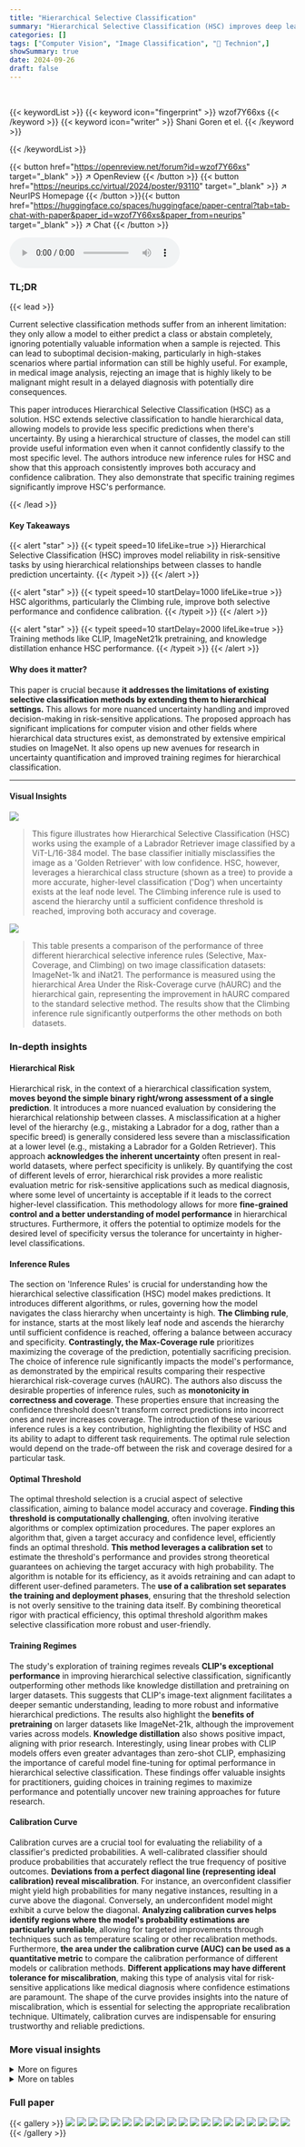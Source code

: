 ```yaml
---
title: "Hierarchical Selective Classification"
summary: "Hierarchical Selective Classification (HSC) improves deep learning model reliability for risk-sensitive tasks by leveraging hierarchical class relationships to provide more informative predictions eve..."
categories: []
tags: ["Computer Vision", "Image Classification", "🏢 Technion",]
showSummary: true
date: 2024-09-26
draft: false
---
```


<br>

{{< keywordList >}}
{{< keyword icon="fingerprint" >}} wzof7Y66xs {{< /keyword >}}
{{< keyword icon="writer" >}} Shani Goren et el. {{< /keyword >}}
 
{{< /keywordList >}}

{{< button href="https://openreview.net/forum?id=wzof7Y66xs" target="_blank" >}}
↗ OpenReview
{{< /button >}}
{{< button href="https://neurips.cc/virtual/2024/poster/93110" target="_blank" >}}
↗ NeurIPS Homepage
{{< /button >}}{{< button href="https://huggingface.co/spaces/huggingface/paper-central?tab=tab-chat-with-paper&paper_id=wzof7Y66xs&paper_from=neurips" target="_blank" >}}
↗ Chat
{{< /button >}}



<audio controls>
    <source src="https://ai-paper-reviewer.com/wzof7Y66xs/podcast.wav" type="audio/wav">
    Your browser does not support the audio element.
</audio>


### TL;DR


{{< lead >}}

Current selective classification methods suffer from an inherent limitation: they only allow a model to either predict a class or abstain completely, ignoring potentially valuable information when a sample is rejected. This can lead to suboptimal decision-making, particularly in high-stakes scenarios where partial information can still be highly useful.  For example, in medical image analysis, rejecting an image that is highly likely to be malignant might result in a delayed diagnosis with potentially dire consequences. 

This paper introduces Hierarchical Selective Classification (HSC) as a solution. HSC extends selective classification to handle hierarchical data, allowing models to provide less specific predictions when there's uncertainty. By using a hierarchical structure of classes, the model can still provide useful information even when it cannot confidently classify to the most specific level. The authors introduce new inference rules for HSC and show that this approach consistently improves both accuracy and confidence calibration.  They also demonstrate that specific training regimes significantly improve HSC's performance.

{{< /lead >}}


#### Key Takeaways

{{< alert "star" >}}
{{< typeit speed=10 lifeLike=true >}} Hierarchical Selective Classification (HSC) improves model reliability in risk-sensitive tasks by using hierarchical relationships between classes to handle prediction uncertainty. {{< /typeit >}}
{{< /alert >}}

{{< alert "star" >}}
{{< typeit speed=10 startDelay=1000 lifeLike=true >}} HSC algorithms, particularly the Climbing rule, improve both selective performance and confidence calibration. {{< /typeit >}}
{{< /alert >}}

{{< alert "star" >}}
{{< typeit speed=10 startDelay=2000 lifeLike=true >}} Training methods like CLIP, ImageNet21k pretraining, and knowledge distillation enhance HSC performance. {{< /typeit >}}
{{< /alert >}}

#### Why does it matter?
This paper is crucial because **it addresses the limitations of existing selective classification methods by extending them to hierarchical settings.** This allows for more nuanced uncertainty handling and improved decision-making in risk-sensitive applications.  The proposed approach has significant implications for computer vision and other fields where hierarchical data structures exist, as demonstrated by extensive empirical studies on ImageNet. It also opens up new avenues for research in uncertainty quantification and improved training regimes for hierarchical classification.

------
#### Visual Insights



![](https://ai-paper-reviewer.com/wzof7Y66xs/figures_1_1.jpg)

> This figure illustrates how Hierarchical Selective Classification (HSC) works using the example of a Labrador Retriever image classified by a ViT-L/16-384 model.  The base classifier initially misclassifies the image as a 'Golden Retriever' with low confidence.  HSC, however, leverages a hierarchical class structure (shown as a tree) to provide a more accurate, higher-level classification ('Dog') when uncertainty exists at the leaf node level. The Climbing inference rule is used to ascend the hierarchy until a sufficient confidence threshold is reached, improving both accuracy and coverage.





![](https://ai-paper-reviewer.com/wzof7Y66xs/tables_6_1.jpg)

> This table presents a comparison of the performance of three different hierarchical selective inference rules (Selective, Max-Coverage, and Climbing) on two image classification datasets: ImageNet-1k and iNat21.  The performance is measured using the hierarchical Area Under the Risk-Coverage curve (hAURC) and the hierarchical gain, representing the improvement in hAURC compared to the standard selective method. The results show that the Climbing inference rule significantly outperforms the other methods on both datasets.





### In-depth insights


#### Hierarchical Risk
Hierarchical risk, in the context of a hierarchical classification system, **moves beyond the simple binary right/wrong assessment of a single prediction**. It introduces a more nuanced evaluation by considering the hierarchical relationship between classes. A misclassification at a higher level of the hierarchy (e.g., mistaking a Labrador for a dog, rather than a specific breed) is generally considered less severe than a misclassification at a lower level (e.g., mistaking a Labrador for a Golden Retriever).  This approach **acknowledges the inherent uncertainty** often present in real-world datasets, where perfect specificity is unlikely.  By quantifying the cost of different levels of error, hierarchical risk provides a more realistic evaluation metric for risk-sensitive applications such as medical diagnosis, where some level of uncertainty is acceptable if it leads to the correct higher-level classification. This methodology allows for more **fine-grained control and a better understanding of model performance** in hierarchical structures. Furthermore, it offers the potential to optimize models for the desired level of specificity versus the tolerance for uncertainty in higher-level classifications.

#### Inference Rules
The section on 'Inference Rules' is crucial for understanding how the hierarchical selective classification (HSC) model makes predictions.  It introduces different algorithms, or rules, governing how the model navigates the class hierarchy when uncertainty is high.  **The Climbing rule**, for instance, starts at the most likely leaf node and ascends the hierarchy until sufficient confidence is reached, offering a balance between accuracy and specificity.  **Contrastingly, the Max-Coverage rule** prioritizes maximizing the coverage of the prediction, potentially sacrificing precision.  The choice of inference rule significantly impacts the model's performance, as demonstrated by the empirical results comparing their respective hierarchical risk-coverage curves (hAURC). The authors also discuss the desirable properties of inference rules, such as **monotonicity in correctness and coverage**. These properties ensure that increasing the confidence threshold doesn't transform correct predictions into incorrect ones and never increases coverage.  The introduction of these various inference rules is a key contribution, highlighting the flexibility of HSC and its ability to adapt to different task requirements.  The optimal rule selection would depend on the trade-off between the risk and coverage desired for a particular task.

#### Optimal Threshold
The optimal threshold selection is a crucial aspect of selective classification, aiming to balance model accuracy and coverage.  **Finding this threshold is computationally challenging**, often involving iterative algorithms or complex optimization procedures. The paper explores an algorithm that, given a target accuracy and confidence level, efficiently finds an optimal threshold.  **This method leverages a calibration set** to estimate the threshold's performance and provides strong theoretical guarantees on achieving the target accuracy with high probability.  The algorithm is notable for its efficiency, as it avoids retraining and can adapt to different user-defined parameters. The **use of a calibration set separates the training and deployment phases**, ensuring that the threshold selection is not overly sensitive to the training data itself. By combining theoretical rigor with practical efficiency, this optimal threshold algorithm makes selective classification more robust and user-friendly.

#### Training Regimes
The study's exploration of training regimes reveals **CLIP's exceptional performance** in improving hierarchical selective classification, significantly outperforming other methods like knowledge distillation and pretraining on larger datasets.  This suggests that CLIP's image-text alignment facilitates a deeper semantic understanding, leading to more robust and informative hierarchical predictions.  The results also highlight the **benefits of pretraining** on larger datasets like ImageNet-21k, although the improvement varies across models.  **Knowledge distillation** also shows positive impact, aligning with prior research. Interestingly, using linear probes with CLIP models offers even greater advantages than zero-shot CLIP, emphasizing the importance of careful model fine-tuning for optimal performance in hierarchical selective classification.  These findings offer valuable insights for practitioners, guiding choices in training regimes to maximize performance and potentially uncover new training approaches for future research.

#### Calibration Curve
Calibration curves are a crucial tool for evaluating the reliability of a classifier's predicted probabilities.  A well-calibrated classifier should produce probabilities that accurately reflect the true frequency of positive outcomes.  **Deviations from a perfect diagonal line (representing ideal calibration) reveal miscalibration**.  For instance, an overconfident classifier might yield high probabilities for many negative instances, resulting in a curve above the diagonal.  Conversely, an underconfident model might exhibit a curve below the diagonal.  **Analyzing calibration curves helps identify regions where the model's probability estimations are particularly unreliable**, allowing for targeted improvements through techniques such as temperature scaling or other recalibration methods.  Furthermore, **the area under the calibration curve (AUC) can be used as a quantitative metric** to compare the calibration performance of different models or calibration methods.  **Different applications may have different tolerance for miscalibration**, making this type of analysis vital for risk-sensitive applications like medical diagnosis where confidence estimations are paramount.  The shape of the curve provides insights into the nature of miscalibration, which is essential for selecting the appropriate recalibration technique.  Ultimately, calibration curves are indispensable for ensuring trustworthy and reliable predictions.


### More visual insights

<details>
<summary>More on figures
</summary>


![](https://ai-paper-reviewer.com/wzof7Y66xs/figures_4_1.jpg)

> This figure shows two hierarchical risk-coverage (RC) curves.  (a) demonstrates a single model's performance, highlighting the relationship between risk and coverage as the confidence threshold changes. The shaded area represents the hierarchical area under the RC curve (hAURC). (b) compares three different inference rules for hierarchical selective classification using a different base model.  It shows how each rule achieves a distinct trade-off between risk and coverage, illustrating the advantages of the 'Climbing' rule.


![](https://ai-paper-reviewer.com/wzof7Y66xs/figures_7_1.jpg)

> This figure compares the performance of the proposed hierarchical selective threshold algorithm against DARTS for two different models (EVA-Giant/14 and ResNet-152). It visualizes the distribution of accuracy results obtained from 1000 runs of each algorithm for a target accuracy of 95% and a confidence level of 90%.  The plots show that the proposed algorithm consistently achieves higher accuracy closer to the target, whereas DARTS either fails to meet the accuracy constraint or leads to zero coverage.


![](https://ai-paper-reviewer.com/wzof7Y66xs/figures_7_2.jpg)

> This figure shows a box plot comparing the improvement in hierarchical area under the risk-coverage curve (hAURC) achieved by different training methods (knowledge distillation, pretraining on ImageNet21k or ImageNet12k, contrastive language-image pretraining (CLIP), semi-supervised learning, and adversarial training) relative to a baseline model trained without these methods.  The x-axis represents the training method, and the y-axis represents the percentage improvement in hAURC. Each data point represents a single model, and the box plot shows the median, quartiles, and range of improvement for each method.


![](https://ai-paper-reviewer.com/wzof7Y66xs/figures_8_1.jpg)

> This figure shows the aggregated Calibration-Coverage (CC) curves for 1115 ImageNet models.  The CC curves plot the Expected Calibration Error (ECE) against coverage.  Two inference rules, Selective and Climbing, are compared; Climbing generally shows better calibration than Selective, indicating that hierarchical selective classification improves calibration.


![](https://ai-paper-reviewer.com/wzof7Y66xs/figures_18_1.jpg)

> This figure compares the performance of the proposed hierarchical selective threshold algorithm against DARTS using individual model examples. Each algorithm was run 1000 times with a target accuracy of 95% and a confidence level of 90%. The plot shows the mean and median accuracy errors, along with the confidence intervals for each algorithm.  The results demonstrate that the proposed algorithm consistently achieves lower accuracy errors and higher coverage compared to DARTS.


![](https://ai-paper-reviewer.com/wzof7Y66xs/figures_19_1.jpg)

> This figure compares the hierarchical selective performance of zero-shot CLIP models and their linear-probe counterparts across different backbones. Each point represents a model, with the x-coordinate representing AUROC and the y-coordinate representing -log(hAURC). The round markers show results for zero-shot CLIP models, while the star markers show results for linear-probe CLIP models.  The plot shows that linear-probe CLIP models consistently outperform their zero-shot counterparts in terms of both AUROC and hAURC (lower hAURC indicates better performance).


</details>




<details>
<summary>More on tables
</summary>


![](https://ai-paper-reviewer.com/wzof7Y66xs/tables_6_2.jpg)
> This table presents the results of comparing two algorithms for finding the optimal confidence threshold for hierarchical selective classification.  The algorithms are the proposed algorithm (Algorithm 2) and DARTS [12].  The comparison is done across 1,115 ImageNet models, with 1000 runs for each model at various target accuracies. The metrics used for comparison are the target accuracy error and the coverage achieved by each algorithm. Each run uses a randomly selected calibration set of 5000 samples, with a 90% confidence interval (1-δ = 0.9).

![](https://ai-paper-reviewer.com/wzof7Y66xs/tables_15_1.jpg)
> This table presents the results of comparing three different hierarchical selective inference rules (Selective, Max-Coverage, and Climbing) on 1,115 ImageNet1k-trained models.  The comparison uses a hierarchical severity risk metric, which takes into account the severity of misclassifications based on their position in the class hierarchy. The table shows the mean hAURC (hierarchical Area Under the Risk-Coverage curve) and the hierarchical gain (the improvement in hAURC compared to the baseline Selective inference rule) for each inference rule.

![](https://ai-paper-reviewer.com/wzof7Y66xs/tables_15_2.jpg)
> This table presents a comparison of the hierarchical Area Under the Risk-Coverage curve (hAURC) and hierarchical gain for three different inference rules: Selective, Max-Coverage, and Climbing.  The comparison is made across two datasets: ImageNet1k (1115 models) and iNat21 (6 models). The hAURC metric quantifies the performance of hierarchical selective classification, while the hierarchical gain represents the improvement achieved by using hierarchical inference compared to a non-hierarchical approach.

![](https://ai-paper-reviewer.com/wzof7Y66xs/tables_17_1.jpg)
> This table presents a comparison of the hierarchical selective classification performance using three different inference rules: Selective, Max-Coverage, and Climbing.  The comparison is made across two datasets: ImageNet1k (1115 models) and iNat21 (6 models).  For each inference rule, the mean hAURC (hierarchical area under the risk-coverage curve) and the hierarchical gain (percentage improvement compared to the selective baseline) are reported.

![](https://ai-paper-reviewer.com/wzof7Y66xs/tables_18_1.jpg)
> This table compares the performance of the proposed optimal hierarchical selective threshold algorithm (Algorithm 2) against the DARTS algorithm.  The comparison is based on two key metrics: target accuracy error and coverage.  The results were obtained by running each algorithm 100 times for six models trained on the iNat21 dataset, with each run using a different randomly selected calibration set of 10,000 samples.  The confidence level (1-δ) was fixed at 0.9. The table shows the mean and standard deviation for each metric across the 100 runs, for several target accuracies (70%, 80%, 90%, 95%, 99%, and 99.5%).

![](https://ai-paper-reviewer.com/wzof7Y66xs/tables_19_1.jpg)
> This table presents the comparison of three different inference rules: Selective, Max-Coverage, and Climbing.  The comparison is based on the mean hierarchical Area Under the Risk-Coverage curve (hAURC) and the hierarchical gain (%).  The hAURC measures the overall performance of a hierarchical selective classifier, while the hierarchical gain shows the improvement in performance by using a hierarchical approach over a non-hierarchical one.  Two datasets are used: ImageNet1k (1,115 models) and iNat21 (6 models), allowing for a broader evaluation of the inference rules' effectiveness across different models and datasets.  The results show Climbing outperforms other inference rules in most cases.

</details>




### Full paper

{{< gallery >}}
<img src="https://ai-paper-reviewer.com/wzof7Y66xs/1.png" class="grid-w50 md:grid-w33 xl:grid-w25" />
<img src="https://ai-paper-reviewer.com/wzof7Y66xs/2.png" class="grid-w50 md:grid-w33 xl:grid-w25" />
<img src="https://ai-paper-reviewer.com/wzof7Y66xs/3.png" class="grid-w50 md:grid-w33 xl:grid-w25" />
<img src="https://ai-paper-reviewer.com/wzof7Y66xs/4.png" class="grid-w50 md:grid-w33 xl:grid-w25" />
<img src="https://ai-paper-reviewer.com/wzof7Y66xs/5.png" class="grid-w50 md:grid-w33 xl:grid-w25" />
<img src="https://ai-paper-reviewer.com/wzof7Y66xs/6.png" class="grid-w50 md:grid-w33 xl:grid-w25" />
<img src="https://ai-paper-reviewer.com/wzof7Y66xs/7.png" class="grid-w50 md:grid-w33 xl:grid-w25" />
<img src="https://ai-paper-reviewer.com/wzof7Y66xs/8.png" class="grid-w50 md:grid-w33 xl:grid-w25" />
<img src="https://ai-paper-reviewer.com/wzof7Y66xs/9.png" class="grid-w50 md:grid-w33 xl:grid-w25" />
<img src="https://ai-paper-reviewer.com/wzof7Y66xs/10.png" class="grid-w50 md:grid-w33 xl:grid-w25" />
<img src="https://ai-paper-reviewer.com/wzof7Y66xs/11.png" class="grid-w50 md:grid-w33 xl:grid-w25" />
<img src="https://ai-paper-reviewer.com/wzof7Y66xs/12.png" class="grid-w50 md:grid-w33 xl:grid-w25" />
<img src="https://ai-paper-reviewer.com/wzof7Y66xs/13.png" class="grid-w50 md:grid-w33 xl:grid-w25" />
<img src="https://ai-paper-reviewer.com/wzof7Y66xs/14.png" class="grid-w50 md:grid-w33 xl:grid-w25" />
<img src="https://ai-paper-reviewer.com/wzof7Y66xs/15.png" class="grid-w50 md:grid-w33 xl:grid-w25" />
<img src="https://ai-paper-reviewer.com/wzof7Y66xs/16.png" class="grid-w50 md:grid-w33 xl:grid-w25" />
<img src="https://ai-paper-reviewer.com/wzof7Y66xs/17.png" class="grid-w50 md:grid-w33 xl:grid-w25" />
<img src="https://ai-paper-reviewer.com/wzof7Y66xs/18.png" class="grid-w50 md:grid-w33 xl:grid-w25" />
<img src="https://ai-paper-reviewer.com/wzof7Y66xs/19.png" class="grid-w50 md:grid-w33 xl:grid-w25" />
<img src="https://ai-paper-reviewer.com/wzof7Y66xs/20.png" class="grid-w50 md:grid-w33 xl:grid-w25" />
{{< /gallery >}}